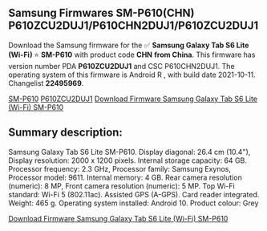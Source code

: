 <h2>Samsung Firmwares SM-P610(CHN) P610ZCU2DUJ1/P610CHN2DUJ1/P610ZCU2DUJ1</h2>
Download the Samsung firmware for the ✅ <strong>Samsung Galaxy Tab S6 Lite (Wi-Fi) </strong> ⭐ <strong>SM-P610</strong> with product code <strong>CHN</strong> <strong> from China</strong>. This firmware has version number PDA <strong>P610ZCU2DUJ1</strong> and CSC P610CHN2DUJ1. The operating system of this firmware is Android R , with build date 2021-10-11. Changelist <strong>22495969</strong>.


[SM-P610](https://samfirm.shop/samsung/model/SM-P610)
[P610ZCU2DUJ1](https://samfirm.shop/samsung/pda/P610ZCU2DUJ1)
[Download Firmware Samsung Galaxy Tab S6 Lite (Wi-Fi) SM-P610](https://samfirm.shop/samsung/firmware/464544)
<h2>Summary description:</h2>
<p>Samsung Galaxy Tab S6 Lite SM-P610. Display diagonal: 26.4 cm (10.4"), Display resolution: 2000 x 1200 pixels. Internal storage capacity: 64 GB. Processor frequency: 2.3 GHz, Processor family: Samsung Exynos, Processor model: 9611. Internal memory: 4 GB. Rear camera resolution (numeric): 8 MP, Front camera resolution (numeric): 5 MP. Top Wi-Fi standard: Wi-Fi 5 (802.11ac). Assisted GPS (A-GPS). Card reader integrated. Weight: 465 g. Operating system installed: Android 10. Product colour: Grey</p>


[Download Firmware Samsung Galaxy Tab S6 Lite (Wi-Fi) SM-P610](https://samfirm.shop/samsung/firmware/464544)
